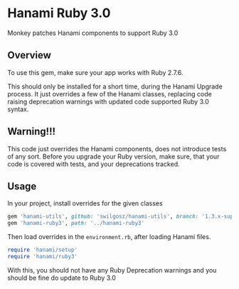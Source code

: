 # Hanami Ruby 3.0

Monkey patches Hanami components to support Ruby 3.0

## Overview

To use this gem, make sure your app works with Ruby 2.7.6.

This should only be installed for a short time, during the Hanami Upgrade process.
It just overrides a few of the Hanami classes, replacing code raising deprecation
warnings with updated code supported Ruby 3.0 syntax.

## Warning!!!

This code just overrides the Hanami components, does not introduce tests of any sort.
Before you upgrade your Ruby version, make sure, that your code is covered with tests,
and your deprecations tracked.

## Usage

In your project, install overrides for the given classes

```ruby
gem 'hanami-utils', github: 'swilgosz/hanami-utils', branch: '1.3.x-support-ruby-3.0'
gem 'hanami-ruby3', path: '../hanami-ruby3'
```

Then load overrides in the `environment.rb`, after loading Hanami files.

```ruby
require 'hanami/setup'
require 'hanami/ruby3'
```

With this, you should not have any Ruby Deprecation warnings and you should be fine do update to Ruby 3.0
